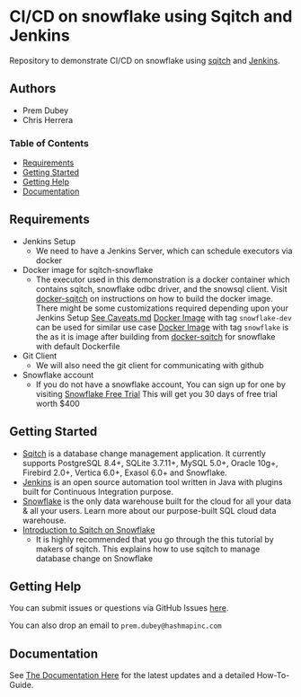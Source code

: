 CI/CD on snowflake using Sqitch and Jenkins
============================================

Repository to demonstrate CI/CD on snowflake using [sqitch](https://sqitch.org/) and [Jenkins](https://jenkins.io/).

## Authors

- Prem Dubey
- Chris Herrera

### Table of Contents

- [Requirements](#requirements)
- [Getting Started](#getting-started)
- [Getting Help](#getting-help)
- [Documentation](#documentation)

## Requirements

* Jenkins Setup
  - We need to have a Jenkins Server, which can schedule executors via docker
* Docker image for sqitch-snowflake
  - The executor used in this demonstration is a docker container which contains sqitch, snowflake odbc driver, and the snowsql client.
    Visit [docker-sqitch](https://github.com/sqitchers/docker-sqitch) on instructions on how to build the docker image. There might be some customizations required depending upon your Jenkins Setup
    [See Caveats.md](/Caveats.md)
    [Docker Image](https://cloud.docker.com/u/hashmapinc/repository/docker/hashmapinc/sqitch) with tag `snowflake-dev` can be used for similar use case
    [Docker Image](https://cloud.docker.com/u/hashmapinc/repository/docker/hashmapinc/sqitch) with tag `snowflake` is the as it is image after building from [docker-sqitch](https://github.com/sqitchers/docker-sqitch) for snowflake with default Dockerfile
* Git Client
  - We will also need the git client for communicating with github
* Snowflake account
  - If you do not have a snowflake account, You can sign up for one by visiting [Snowflake Free Trial](https://trial.snowflake.com/?_ga=2.198251247.151166467.1558600181-331987107.1558493529)
    This will get you 30 days of free trial worth $400
    

## Getting Started

- [Sqitch](https://sqitch.org/) is a database change management application. It
currently supports PostgreSQL 8.4+, SQLite 3.7.11+, MySQL 5.0+, Oracle 10g+,
Firebird 2.0+, Vertica 6.0+, Exasol 6.0+ and Snowflake.
- [Jenkins](https://jenkins.io/) is an open source automation tool written in Java with plugins built for Continuous Integration purpose. 
- [Snowflake](https://www.snowflake.com/) is the only data warehouse built for the cloud for all your data & all your users. Learn more about our purpose-built SQL cloud data warehouse.
- [Introduction to Sqitch on Snowflake](https://sqitch.org/docs/manual/sqitchtutorial-snowflake/) 
  - It is highly recommended that you go through the this tutorial by makers of sqitch. This explains how to use sqitch to manage database change on Snowflake
  

## Getting Help

You can submit issues or questions via GitHub Issues [here](https://github.com/hashmapinc/snow-cd/issues).


You can also drop an email to `prem.dubey@hashmapinc.com`


## Documentation

See [The Documentation Here](/docs/) for the latest updates and a detailed How-To-Guide.
